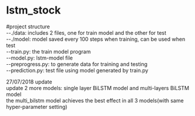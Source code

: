 # lstm_stock

#project structure  
--./data: includes 2 files, one for train model and the other for test  
--./model: model saved every 100 steps when training, can be used when test  
--train.py: the train model program  
--model.py: lstm-model file  
--preprogress.py: to generate data for training and testing  
--prediction.py: test file using model generated by train.py  
  
27/07/2018 update  
update 2 more models: single layer BiLSTM model and multi-layers BiLSTM model  
the multi_bilstm model achieves the best effect in all 3 models(with same hyper-parameter setting)  

